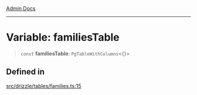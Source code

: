 [Admin Docs](/)

***

# Variable: familiesTable

> `const` **familiesTable**: `PgTableWithColumns`\<\{\}\>

## Defined in

[src/drizzle/tables/families.ts:15](https://github.com/NishantSinghhhhh/talawa-api/blob/ff0f1d6ae21d3428519b64e42fe3bfdff573cb6e/src/drizzle/tables/families.ts#L15)
